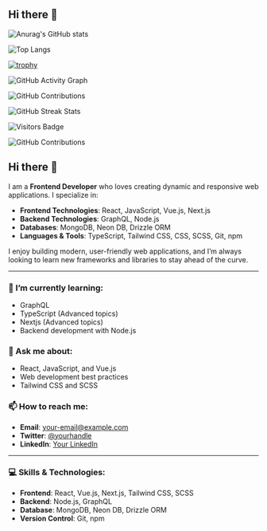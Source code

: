 ## Hi there 👋

![Anurag's GitHub stats](https://github-readme-stats.vercel.app/api?username=joker-fsfs&show_icons=true&theme=github)

![Top Langs](https://github-readme-stats.vercel.app/api/top-langs/?username=joker-fsfs&layout=compact&theme=github)

[![trophy](https://github-profile-trophy.vercel.app/?username=joker-fsfs&theme=gruvbox)](https://github.com/ryo-ma/github-profile-trophy)

![GitHub Activity Graph](https://github-readme-activity-graph.cyclic.app/graph?username=joker-fsfs)

![GitHub Contributions](https://github-readme-contributions.vercel.app/api/?username=joker-fsfs&theme=github)

![GitHub Streak Stats](https://github-readme-streak-stats.herokuapp.com/?user=joker-fsfs&theme=github)

![Visitors Badge](https://visitor-badge.laobi.icu/badge?page_id=joker-fsfs)

![GitHub Contributions](https://github-readme-contributions.vercel.app/api/?username=joker-fsfs&theme=github)





## Hi there 👋

I am a **Frontend Developer** who loves creating dynamic and responsive web applications. I specialize in:

- **Frontend Technologies**: React, JavaScript, Vue.js, Next.js
- **Backend Technologies**: GraphQL, Node.js
- **Databases**: MongoDB, Neon DB, Drizzle ORM
- **Languages & Tools**: TypeScript, Tailwind CSS, CSS, SCSS, Git, npm

I enjoy building modern, user-friendly web applications, and I’m always looking to learn new frameworks and libraries to stay ahead of the curve.

---

### 🌱 I’m currently learning:
- GraphQL
- TypeScript (Advanced topics)
- Nextjs (Advanced topics)
- Backend development with Node.js

### 💬 Ask me about:
- React, JavaScript, and Vue.js
- Web development best practices
- Tailwind CSS and SCSS

### 📫 How to reach me:
- **Email**: [your-email@example.com](mailto:your-email@example.com)
- **Twitter**: [@yourhandle](https://twitter.com/yourhandle)
- **LinkedIn**: [Your LinkedIn](https://linkedin.com/in/yourprofile)

---

### 💻 Skills & Technologies:
- **Frontend**: React, Vue.js, Next.js, Tailwind CSS, SCSS
- **Backend**: Node.js, GraphQL
- **Database**: MongoDB, Neon DB, Drizzle ORM
- **Version Control**: Git, npm

